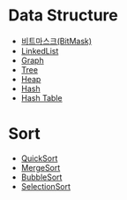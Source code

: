 # Data Structure
- [비트마스크(BitMask)](https://github.com/jaeeunjeong/Today-I-Learned/blob/master/Algorithm/%EB%B9%84%ED%8A%B8%EB%A7%88%EC%8A%A4%ED%81%AC(BitMask).md)
- [LinkedList]()
- [Graph]()
- [Tree]()
- [Heap](https://github.com/jaeeunjeong/Today-I-Learned/blob/master/Algorithm/Data_Structure/Heap.md)
- [Hash](https://github.com/jaeeunjeong/Today-I-Learned/blob/master/Algorithm/Data_Structure/Hash.md)
- [Hash Table](https://github.com/jaeeunjeong/Today-I-Learned/blob/master/Algorithm/Data_Structure/HashTable.md)

# Sort
- [QuickSort](https://github.com/jaeeunjeong/Today-I-Learned/blob/master/Algorithm/Sort/QuickSort.java)  
- [MergeSort](https://github.com/jaeeunjeong/Today-I-Learned/blob/master/Algorithm/Sort/MergeSort.java)  
- [BubbleSort]()  
- [SelectionSort](https://github.com/jaeeunjeong/Today-I-Learned/blob/master/Algorithm/SelectionSort.java)  
